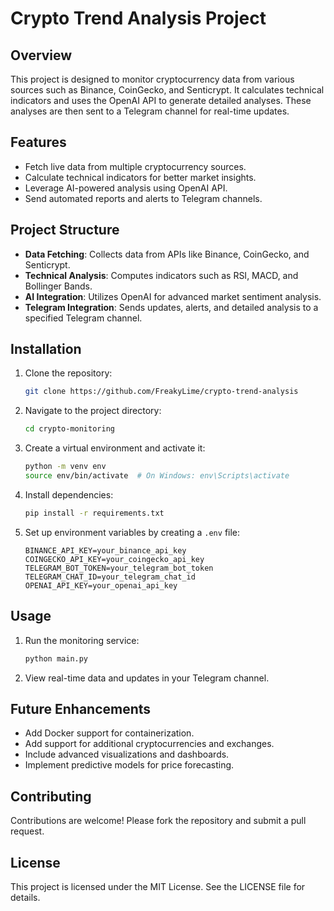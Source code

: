 
# Crypto Trend Analysis Project

## Overview

This project is designed to monitor cryptocurrency data from various sources such as Binance, CoinGecko, and Senticrypt. It calculates technical indicators and uses the OpenAI API to generate detailed analyses. These analyses are then sent to a Telegram channel for real-time updates.

## Features

- Fetch live data from multiple cryptocurrency sources.
- Calculate technical indicators for better market insights.
- Leverage AI-powered analysis using OpenAI API.
- Send automated reports and alerts to Telegram channels.

## Project Structure

- **Data Fetching**: Collects data from APIs like Binance, CoinGecko, and Senticrypt.
- **Technical Analysis**: Computes indicators such as RSI, MACD, and Bollinger Bands.
- **AI Integration**: Utilizes OpenAI for advanced market sentiment analysis.
- **Telegram Integration**: Sends updates, alerts, and detailed analysis to a specified Telegram channel.

## Installation

1. Clone the repository:
   ```bash
   git clone https://github.com/FreakyLime/crypto-trend-analysis
   ```

2. Navigate to the project directory:
   ```bash
   cd crypto-monitoring
   ```

3. Create a virtual environment and activate it:
   ```bash
   python -m venv env
   source env/bin/activate  # On Windows: env\Scripts\activate
   ```

4. Install dependencies:
   ```bash
   pip install -r requirements.txt
   ```

5. Set up environment variables by creating a `.env` file:
   ```env
   BINANCE_API_KEY=your_binance_api_key
   COINGECKO_API_KEY=your_coingecko_api_key
   TELEGRAM_BOT_TOKEN=your_telegram_bot_token
   TELEGRAM_CHAT_ID=your_telegram_chat_id
   OPENAI_API_KEY=your_openai_api_key
   ```

## Usage

1. Run the monitoring service:
   ```bash
   python main.py
   ```

2. View real-time data and updates in your Telegram channel.

## Future Enhancements

- Add Docker support for containerization.
- Add support for additional cryptocurrencies and exchanges.
- Include advanced visualizations and dashboards.
- Implement predictive models for price forecasting.

## Contributing

Contributions are welcome! Please fork the repository and submit a pull request.

## License

This project is licensed under the MIT License. See the LICENSE file for details.
